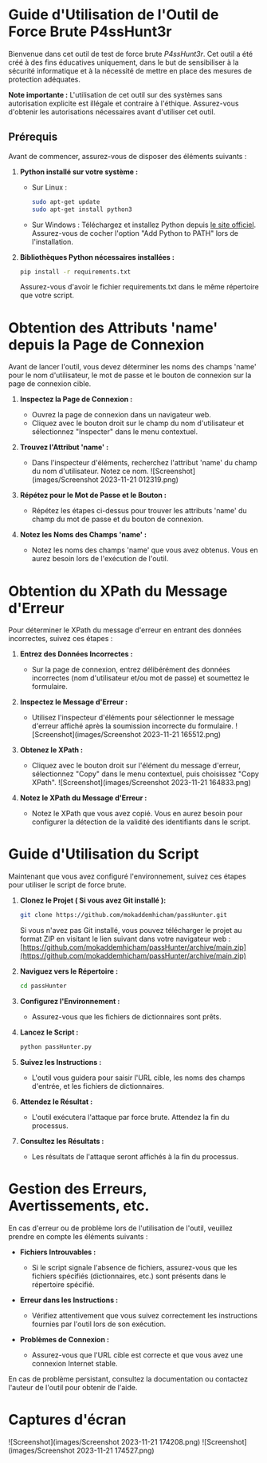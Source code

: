 # Guide d'Utilisation de l'Outil de Force Brute **P4ssHunt3r**

Bienvenue dans cet outil de test de force brute *P4ssHunt3r*. Cet outil a été créé à des fins éducatives uniquement, dans le but de sensibiliser à la sécurité informatique et à la nécessité de mettre en place des mesures de protection adéquates.

**Note importante :** L'utilisation de cet outil sur des systèmes sans autorisation explicite est illégale et contraire à l'éthique. Assurez-vous d'obtenir les autorisations nécessaires avant d'utiliser cet outil.

## Prérequis

Avant de commencer, assurez-vous de disposer des éléments suivants :

1. **Python installé sur votre système :**

   - Sur Linux :
     ```bash
     sudo apt-get update
     sudo apt-get install python3
     ```
   - Sur Windows : Téléchargez et installez Python depuis [le site officiel](https://www.python.org/downloads/). Assurez-vous de cocher l'option "Add Python to PATH" lors de l'installation.

2. **Bibliothèques Python nécessaires installées :**

    ```bash
    pip install -r requirements.txt
    ```
     Assurez-vous d'avoir le fichier requirements.txt dans le même répertoire que votre script.

# Obtention des Attributs 'name' depuis la Page de Connexion

Avant de lancer l'outil, vous devez déterminer les noms des champs 'name' pour le nom d'utilisateur, le mot de passe et le bouton de connexion sur la page de connexion cible.

1. **Inspectez la Page de Connexion :**
   - Ouvrez la page de connexion dans un navigateur web.
   - Cliquez avec le bouton droit sur le champ du nom d'utilisateur et sélectionnez "Inspecter" dans le menu contextuel.

2. **Trouvez l'Attribut 'name' :**
   - Dans l'inspecteur d'éléments, recherchez l'attribut 'name' du champ du nom d'utilisateur. Notez ce nom.
   ![Screenshot](images/Screenshot 2023-11-21 012319.png)

3. **Répétez pour le Mot de Passe et le Bouton :**
   - Répétez les étapes ci-dessus pour trouver les attributs 'name' du champ du mot de passe et du bouton de connexion.

4. **Notez les Noms des Champs 'name' :**
   - Notez les noms des champs 'name' que vous avez obtenus. Vous en aurez besoin lors de l'exécution de l'outil.

# Obtention du XPath du Message d'Erreur

Pour déterminer le XPath du message d'erreur en entrant des données incorrectes, suivez ces étapes :

1. **Entrez des Données Incorrectes :**
   - Sur la page de connexion, entrez délibérément des données incorrectes (nom d'utilisateur et/ou mot de passe) et soumettez le formulaire.

2. **Inspectez le Message d'Erreur :**
   - Utilisez l'inspecteur d'éléments pour sélectionner le message d'erreur affiché après la soumission incorrecte du formulaire.
   ![Screenshot](images/Screenshot 2023-11-21 165512.png)

3. **Obtenez le XPath :**
   - Cliquez avec le bouton droit sur l'élément du message d'erreur, sélectionnez "Copy" dans le menu contextuel, puis choisissez "Copy XPath".
   ![Screenshot](images/Screenshot 2023-11-21 164833.png)

4. **Notez le XPath du Message d'Erreur :**
   - Notez le XPath que vous avez copié. Vous en aurez besoin pour configurer la détection de la validité des identifiants dans le script.
  
# Guide d'Utilisation du Script

Maintenant que vous avez configuré l'environnement, suivez ces étapes pour utiliser le script de force brute.

1. **Clonez le Projet ( Si vous avez Git installé ):**
   ```bash
   git clone https://github.com/mokaddemhicham/passHunter.git
   ```
   Si vous n'avez pas Git installé, vous pouvez télécharger le projet au format ZIP en visitant le lien suivant dans votre navigateur web :[https://github.com/mokaddemhicham/passHunter/archive/main.zip](https://github.com/mokaddemhicham/passHunter/archive/main.zip)

2. **Naviguez vers le Répertoire :**
    ```bash
    cd passHunter
    ```
3. **Configurez l'Environnement :**
   - Assurez-vous que les fichiers de dictionnaires sont prêts.
5. **Lancez le Script :**
   ```bash
   python passHunter.py
   ```
6. **Suivez les Instructions :**
   - L'outil vous guidera pour saisir l'URL cible, les noms des champs d'entrée, et les fichiers de dictionnaires.
   
7. **Attendez le Résultat :**
   - L'outil exécutera l'attaque par force brute. Attendez la fin du processus.

8. **Consultez les Résultats :**
   - Les résultats de l'attaque seront affichés à la fin du processus.

# Gestion des Erreurs, Avertissements, etc.

En cas d'erreur ou de problème lors de l'utilisation de l'outil, veuillez prendre en compte les éléments suivants :

- **Fichiers Introuvables :**
    - Si le script signale l'absence de fichiers, assurez-vous que les fichiers spécifiés (dictionnaires, etc.) sont présents dans le répertoire spécifié.

- **Erreur dans les Instructions :**
    - Vérifiez attentivement que vous suivez correctement les instructions fournies par l'outil lors de son exécution.

- **Problèmes de Connexion :**
    - Assurez-vous que l'URL cible est correcte et que vous avez une connexion Internet stable.

En cas de problème persistant, consultez la documentation ou contactez l'auteur de l'outil pour obtenir de l'aide.

# Captures d'écran
![Screenshot](images/Screenshot 2023-11-21 174208.png)
![Screenshot](images/Screenshot 2023-11-21 174527.png)